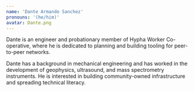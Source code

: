 ```yaml
---
name: 'Dante Armando Sanchez'
pronouns: '(he/him)'
avatar: Dante.png
---
```

Dante is an engineer and probationary member of Hypha Worker Co-operative, where he is dedicated to planning and building tooling for peer-to-peer networks.

Dante has a background in mechanical engineering and has worked in the development of geophysics, ultrasound, and mass spectrometry instruments. He is interested in building community-owned infrastructure and spreading technical literacy.
      
